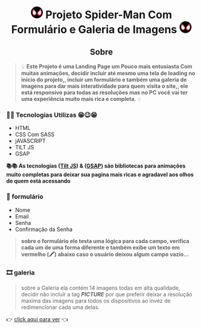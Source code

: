 <h1 align="center"><img src="./imgs/favicon-32x32.png"> Projeto Spider-Man Com Formulário e Galeria de Imagens <img src="./imgs/favicon-32x32.png"></h1>

<h2 align="center">Sobre</h2>

> 💡 **Este Projeto é uma Landing Page um Pouco mais entusiasta Com muitas animações, decidir incluir até mesmo uma tela de loading no inicio do projeto,,
incluir um formulário e também uma galeria de imagens para dar mais interatividade para quem visita o site,, ele está responsivo para todas as resoluções
mas no PC você vai ter uma experiência muito mais rica e completa.** 💡

### 🧙🧙 Tecnologias Utilizas 😁😉😁

- HTML
- CSS Com SASS
- jAVASCRIPT
- TILT JS
- GSAP

**📚📚 As tecnologias (<a href="https://gijsroge.github.io/tilt.js/" target="_blank">Tilt JS</a>) & (<a href="https://greensock.com/gsap/)" target="_blank">GSAP</a>) são bibliotecas para animações muito completas para deixar sua pagina mais ricas e agradavel aos olhos de quem está acessando**

### 🧾 formulário

* Nome
* Email
* Senha
* Confirmação da Senha

> **sobre o formulário ele testa uma lógica para cada campo, verifica cada um de uma forma diferente e também exibe um texto em vermelho (🖍️)
abaixo caso o usuário deixou algum campo vazio...**

### 🎞️ galeria
> sobre a Galeria ela contém 14 imagens todas em alta qualidade, decidir não incluir a tag  ***PICTURE*** por que preferir deixar a resolução maxima das imagens para
  todos os dispositivos ao invéz de redimencionar cada uma delas.

👉 [click aqui para ver](https://diogokenway.github.io/projeto-spiderman/#gallery,  "Spider-Man Miles Morales") 👈
